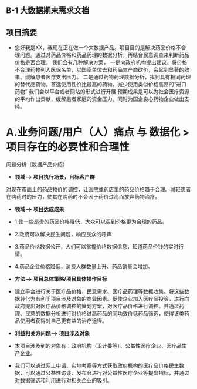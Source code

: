 ## B-1 大数据期末需求文档

## 项目摘要
- 您好我是XX，我现在正在做一个大数据产品。项目目的是解决药品价格不合理问题。通过对药品价格和药品药理的数据分析，再结合民意调查来判断药品价格是否合理。
我们会有几种解决方案，
一是向政府机构提出建议。将价格不合理药物列入医保名单，以国家单位去和药品生产商砍价，会起到显著的效果。缓解患者医疗支出压力。
二是通过药物药理数据分析，找到具有相同药理的替代品药物。首选使用性价比最高的药物，减少使用类似价格高昂的“进口药物”
我们会以平台或者网站的形式进行开展
预期成果是可以为社会医疗资源的平均作出贡献，缓解患者家庭的资金压力。同时为国企良心药物企业做出支持。

# A.业务问题/用户（人）痛点 与 数据化 > 项目存在的必要性和合理性
问题分析（数据产品介绍）

   * **领域--> 项目执行场景，目标客户群**
   
   对现在市面上的药品物价的调控，让医院或药店里的药品价格趋于合理。减轻患者在购药时的压力，使其在购药时不会因于药价过高而放弃药物治疗。
   
   * **领域--> 项目达成成果**
   * 1.使一些昂贵的药品价格降低，大众可以买到价格更为合理的药品。
   * 2.政府可以解决民生问题，响应民众的呼声
   * 3.药品价格数据公开，人们可以掌握价格数据信息，知道药品价钱的实时行情。
   * 4.药品企业价格降低，消费人群数量上升、药品销量会增加。

   * **方法--> 项目总体策略/项目具体操作目标**
   * 建立平台进行关于医疗品价格、民意需求、医疗品药理等数据收集。将这些数据转化为有利于项目涉及对象的商业因素。促使企业加入医疗品投资，进行向政府提出对医疗品价格调控的策划方案，对医疗品价格进行调控。并通过药理、民意的数据分析进行对价格过高药品的同功效价低药品筛选，使得该类药品使用者获得对自己更有益的治疗途径。

   * **利益相关方问题--> 项目涉及对象**
   * 本项目涉及到的对象有：政府机构（卫计委等）、公益性医疗企业、医疗品生产企业。
   * 我们可以通过网上申请、实地考察等方式获取政府机构的医疗品价格民生数据，可以通过公益性访谈、发布会进行对公益性医疗企业等提出招标，并通过对数据筛选和利用进行对相关企业的吸引。

